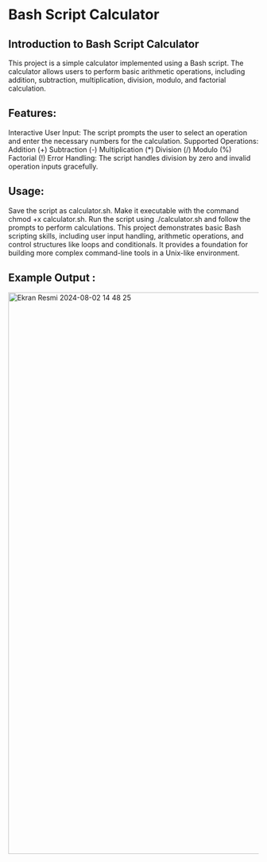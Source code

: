 # Bash Script Calculator
## Introduction to Bash Script Calculator

This project is a simple calculator implemented using a Bash script. The calculator allows users to perform basic arithmetic operations, including addition, subtraction, multiplication, division, modulo, and factorial calculation.

## Features:
Interactive User Input: The script prompts the user to select an operation and enter the necessary numbers for the calculation.
Supported Operations:
Addition (+)
Subtraction (-)
Multiplication (*)
Division (/)
Modulo (%)
Factorial (!)
Error Handling: The script handles division by zero and invalid operation inputs gracefully.

## Usage:
Save the script as calculator.sh.
Make it executable with the command chmod +x calculator.sh.
Run the script using ./calculator.sh and follow the prompts to perform calculations.
This project demonstrates basic Bash scripting skills, including user input handling, arithmetic operations, and control structures like loops and conditionals. It provides a foundation for building more complex command-line tools in a Unix-like environment.


## Example Output :
<img width="1130" alt="Ekran Resmi 2024-08-02 14 48 25" src="https://github.com/user-attachments/assets/c2dd13f3-84e4-4941-bbdb-0d5c66c44b99">
